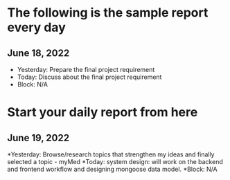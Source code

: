 # The following is the sample report every day
## June 18, 2022 
* Yesterday: Prepare the final project requirement
* Today: Discuss about the final project requirement
* Block: N/A
# Start your daily report from here
## June 19, 2022
*Yesterday: Browse/research topics that strengthen my ideas and finally selected a topic - myMed
*Today: system design: will work on the backend and frontend workflow and designing mongoose data model.
*Block: N/A
